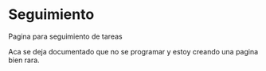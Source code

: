 # Seguimiento
Pagina para seguimiento de tareas

Aca se deja documentado que no se programar y estoy creando una pagina bien rara. 
